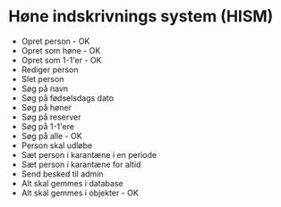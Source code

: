 Høne indskrivnings system (HISM)
================================
- Opret person - OK
- Opret som høne - OK
- Opret som 1-1'er - OK
- Rediger person
- Slet person
- Søg på navn
- Søg på fødselsdags dato
- Søg på høner
- Søg på reserver
- Søg på 1-1'ere
- Søg på alle - OK
- Person skal udløbe
- Sæt person i karantæne i en periode
- Sæt person i karantæne for altid
- Send besked til admin
- Alt skal gemmes i database
- Alt skal gemmes i objekter - OK
